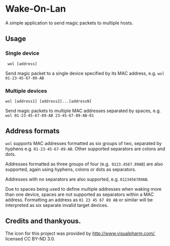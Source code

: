 # Wake-On-Lan
A simple application to send magic packets to multiple hosts.

## Usage

### Single device

` wol [address]`

Send magic packet to a single device specified by its MAC address, e.g. `wol 01-23-45-67-89-AB`

### Multiple devices

`wol [address1] [address2]...[addressN]`

Send magic packets to multiple MAC addresses separated by spaces, e.g. `wol 01-23-45-67-89-AB 23-45-67-89-AB-01`

## Address formats

`wol` supports MAC addresses formatted as six groups of two, separated by hyphens e.g. `01-23-45-67-89-AB`. Other supported separators are colons and dots.

Addresses formatted as three groups of four (e.g.` 0123.4567.89AB`) are also supported, again using hyphens, colons or dots as separators.

Addresses with no separators are also supported, e.g. `0123456789AB`.

Due to spaces being used to define multiple addresses when waking more than one device, spaces are not supported as separators within a MAC address. Formatting an address as `01 23 45 67 89 AB` or similar will be interpreted as six separate invalid target devices.

## Credits and thankyous.

The icon for this project was provided by http://www.visualpharm.com/, licensed CC BY-ND 3.0.
